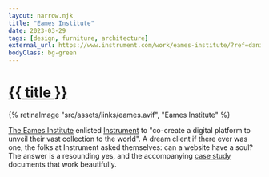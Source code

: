 ```yaml
---
layout: narrow.njk
title: "Eames Institute"
date: 2023-03-29
tags: [design, furniture, architecture]
external_url: https://www.instrument.com/work/eames-institute/?ref=daniel.pizza
bodyClass: bg-green
---
```

<h1><a href="{{ external_url }}">{{ title }}</a></h1>

{% retinaImage "src/assets/links/eames.avif", "Eames Institute" %}

[The Eames Institute](https://www.eamesinstitute.org/?ref=daniel.pizza "The Eames Institute") enlisted [Instrument](https://www.instrument.com/?ref=daniel.pizza "Instrument") to "co-create a digital platform to unveil their vast collection to the world". A dream client if there ever was one, the folks at Instrument asked themselves: can a website have a soul? The answer is a resounding yes, and the accompanying [case study](https://www.instrument.com/work/eames-institute/?ref=daniel.pizza "Eames Institute case study on Instrument's website") documents that work beautifully.
